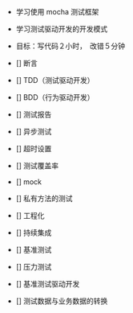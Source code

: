 - 学习使用 mocha 测试框架

- 学习测试驱动开发的开发模式

- 目标：写代码２小时，　改错５分钟

- [] 断言
- [] TDD（测试驱动开发）
- [] BDD（行为驱动开发）
- [] 测试报告
- [] 异步测试
- [] 超时设置
- [] 测试覆盖率
- [] mock
- [] 私有方法的测试
  <!--  -->
- [] 工程化
- [] 持续集成
  <!--  -->
- [] 基准测试
- [] 压力测试
- [] 基准测试驱动开发
- [] 测试数据与业务数据的转换
